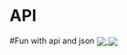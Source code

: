 # API
#Fun with api and json
<a href="https://github.com/anuraghazra/github-readme-stats">
  <img align="center" src="https://github-readme-stats.vercel.app/api/pin/?username=engineerscodes
&repo=github-readme-stats" />
</a>
<a href="https://github.com/engineerscodes/API">
  <img align="center" src="https://github-readme-stats.vercel.app/api/pin/?username=engineerscodes&repo=convoychat" />
</a>
